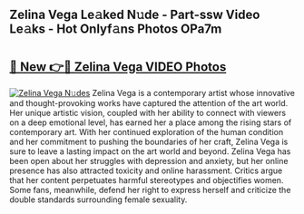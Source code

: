 ## Zelina Vega Le𝚊ked N𝚞de - Part-ssw Video Le𝚊ks - Hot Onlyf𝚊ns Photos OPa7m

# <h2><a href="http://ab64549.deff.icu/?id=Zelina+Vega">🔗 New 👉🔴 Zelina Vega VIDEO Photos</a></h2>

[![Zelina Vega N𝚞des](https://i.imgur.com/rIISA9y.gif)](http://ab64549.deff.icu/?id=Zelina+Vega)
Zelina Vega is a contemporary artist whose innovative and thought-provoking works have captured the attention of the art world. Her unique artistic vision, coupled with her ability to connect with viewers on a deep emotional level, has earned her a place among the rising stars of contemporary art. With her continued exploration of the human condition and her commitment to pushing the boundaries of her craft, Zelina Vega is sure to leave a lasting impact on the art world and beyond. Zelina Vega has been open about her struggles with depression and anxiety, but her online presence has also attracted toxicity and online harassment. Critics argue that her content perpetuates harmful stereotypes and objectifies women. Some fans, meanwhile, defend her right to express herself and criticize the double standards surrounding female sexuality.
